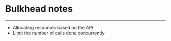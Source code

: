 # Bulkhead notes

---

- Allocating resources based on the API
- Limit the number of calls done concurrently